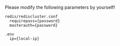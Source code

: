 Please modify the following parameters by yourself!

```
redis/rediscluster.conf
  requirepass={password}
  masterauth={password}

.env
  ip={local-ip}
```
